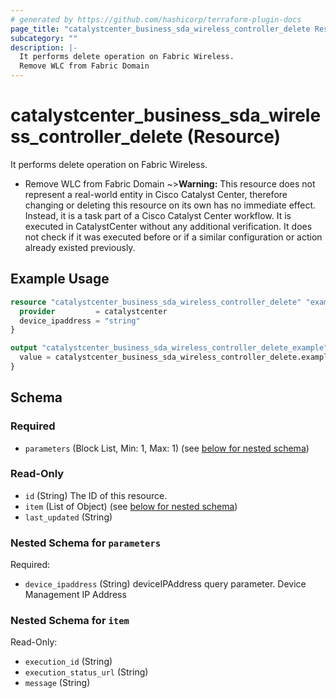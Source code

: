 ```yaml
---
# generated by https://github.com/hashicorp/terraform-plugin-docs
page_title: "catalystcenter_business_sda_wireless_controller_delete Resource - terraform-provider-catalystcenter"
subcategory: ""
description: |-
  It performs delete operation on Fabric Wireless.
  Remove WLC from Fabric Domain
---
```


# catalystcenter_business_sda_wireless_controller_delete (Resource)

It performs delete operation on Fabric Wireless.

- Remove WLC from Fabric Domain
~>**Warning:**
This resource does not represent a real-world entity in Cisco Catalyst Center, therefore changing or deleting this resource on its own has no immediate effect.
Instead, it is a task part of a Cisco Catalyst Center workflow. It is executed in CatalystCenter without any additional verification. It does not check if it was executed before or if a similar configuration or action already existed previously.

## Example Usage

```terraform
resource "catalystcenter_business_sda_wireless_controller_delete" "example" {
  provider         = catalystcenter
  device_ipaddress = "string"
}

output "catalystcenter_business_sda_wireless_controller_delete_example" {
  value = catalystcenter_business_sda_wireless_controller_delete.example
}
```

<!-- schema generated by tfplugindocs -->
## Schema

### Required

- `parameters` (Block List, Min: 1, Max: 1) (see [below for nested schema](#nestedblock--parameters))

### Read-Only

- `id` (String) The ID of this resource.
- `item` (List of Object) (see [below for nested schema](#nestedatt--item))
- `last_updated` (String)

<a id="nestedblock--parameters"></a>
### Nested Schema for `parameters`

Required:

- `device_ipaddress` (String) deviceIPAddress query parameter. Device Management IP Address


<a id="nestedatt--item"></a>
### Nested Schema for `item`

Read-Only:

- `execution_id` (String)
- `execution_status_url` (String)
- `message` (String)
